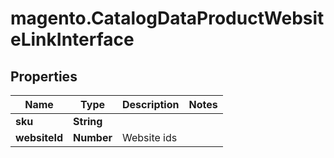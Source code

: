# magento.CatalogDataProductWebsiteLinkInterface

## Properties
Name | Type | Description | Notes
------------ | ------------- | ------------- | -------------
**sku** | **String** |  | 
**websiteId** | **Number** | Website ids | 


